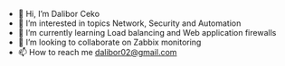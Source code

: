 - 👋 Hi, I’m Dalibor Ceko
- 👀 I’m interested in topics Network, Security and Automation
- 🌱 I’m currently learning Load balancing and Web application firewalls
- 💞️ I’m looking to collaborate on Zabbix monitoring
- 📫 How to reach me dalibor02@gmail.com

<!---
dalibor02/dalibor02 is a ✨ special ✨ repository because its `README.md` (this file) appears on your GitHub profile.
You can click the Preview link to take a look at your changes.
--->
